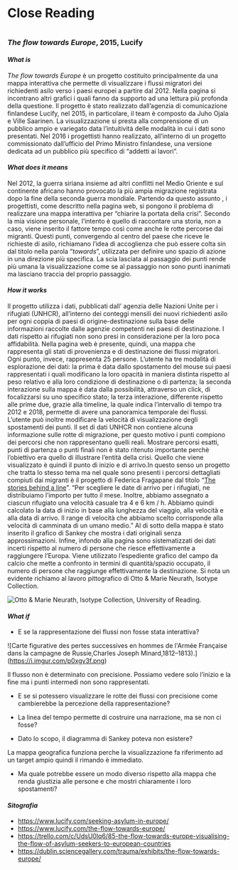 # Close Reading <h1>

### __*The flow towards Europe*, 2015, Lucify__

#### *What is*

_The flow towards Europe_ è un progetto costituito principalmente da una mappa interattiva che permette di  visualizzare i flussi migratori dei richiedenti asilo verso i paesi europei a partire dal 2012. Nella pagina si incontrano altri grafici i quali fanno da supporto ad una lettura più profonda della questione. Il progetto è stato realizzato dall’agenzia di comunicazione finlandese Lucify, nel 2015, in particolare, il team è composto da Juho Ojala e Ville Saarinen. 
La visualizzazione si presta alla comprensione di un pubblico ampio e variegato data l’intuitività delle modalità in cui i dati sono presentati. Nel 2016 i progettisti hanno realizzato, all’interno di un progetto commissionato dall’ufficio del Primo Ministro finlandese, una versione dedicata ad un pubblico più specifico di “addetti ai lavori”. 

#### *What does it means*

Nel 2012, la guerra siriana insieme ad altri conflitti nel Medio Oriente e sul continente africano hanno provocato la più ampia migrazione registrata dopo la fine della seconda guerra mondiale. 
Partendo da questo assunto , i progettisti, come descritto nella pagina web,  si pongono il problema di realizzare una mappa interattiva per “chiarire la portata della crisi”. 
Secondo la mia visione personale, l’intento è quello di raccontare una storia, non a caso, viene inserito il fattore tempo così come anche le rotte percorse dai migranti. Questi punti, convergendo al centro del paese che riceve le richieste di asilo, richiamano l’idea di accoglienza che può essere colta sin dal titolo nella parola “*towards*”, utilizzata  per definire uno spazio di azione in una direzione più specifica. La scia lasciata al passaggio dei punti rende più umana la visualizzazione come se al passaggio non sono punti inanimati ma lasciano traccia del proprio passaggio. 

#### *How it works*

Il progetto utilizza i dati, pubblicati dall’ agenzia delle Nazioni Unite per i rifugiati (UNHCR), all’interno dei conteggi mensili dei nuovi richiedenti asilo per ogni coppia di paesi di origine-destinazione sulla base delle informazioni raccolte dalle agenzie competenti nei paesi di destinazione. 
I dati rispetto ai rifugiati non sono presi in considerazione per la loro poca affidabilità. Nella pagina web è presente, quindi, una mappa che rappresenta gli stati di provenienza e di destinazione dei flussi migratori. Ogni punto, invece, rappresenta 25 persone. L’utente ha tre modalità di esplorazione dei dati: la prima è data dallo spostamento del mouse sui paesi rappresentati i quali modificano la loro opacità in maniera distinta rispetto al peso relativo e alla loro condizione di destinazione o di partenza; la seconda interazione sulla mappa è data dalla possibilità, attraverso un click, di focalizzarsi su uno specifico stato; la terza interazione, differente rispetto alle prime due,  grazie alla timeline, la quale indica l’intervallo di tempo tra 2012 e 2018,  permette di avere una panoramica temporale dei flussi. L’utente può inoltre modificare la velocità di visualizzazione degli spostamenti dei punti. Il set di dati UNHCR non contiene alcuna informazione sulle rotte di migrazione, per questo motivo i punti compiono dei percorsi che non rappresentano quelli reali. Mostrare percorsi esatti, punti di partenza o punti finali non è stato ritenuto importante perchè l’obiettivo era quello di illustrare l’entità della crisi. Quello che viene visualizzato è quindi il punto di inizio e di arrivo.In questo senso un progetto che tratta lo stesso tema ma nel quale sono presenti i percorsi dettagliati compiuti dai migranti è il progetto di Federica Fragapane dal titolo “[The stories behind a line](http://www.storiesbehindaline.com/)”. “Per scegliere le date di arrivo per i rifugiati, ne distribuiamo l’importo per tutto il mese. Inoltre, abbiamo assegnato a ciascun rifugiato una velocità casuale tra 4 e 6 km / h. Abbiamo quindi calcolato la data di inizio in base alla lunghezza del viaggio, alla velocità e alla data di arrivo. Il range di velocità che abbiamo scelto corrisponde alla velocità di camminata di un umano medio.” 
Al di sotto della mappa è stato inserito il grafico di Sankey che mostra i dati originali senza approssimazioni. Infine, infondo alla pagina sono sistematizzati dei dati incerti rispetto al numero di persone che riesce effettivamente a raggiungere l’Europa. Viene utilizzato l’espediente grafico del campo da calcio che mette a confronto in termini di quantità/spazio occupato, il numero di persone che raggiunge effettivamente la destinazione. Si nota un evidente richiamo al lavoro pittografico di Otto & Marie Neurath, Isotype Collection.


![Otto & Marie Neurath, Isotype Collection, University of Reading.](https://i.imgur.com/G4XDy87.jpg)

#### *What if*

- E se la rappresentazione dei flussi non fosse stata interattiva?

![Carte figurative des pertes successives en hommes de l'Armée Française dans la campagne de Russie,Charles Joseph Minard,1812–1813).]
(https://i.imgur.com/p0xgy3f.png)

Il flusso non è determinato con precisione. Possiamo vedere solo l’inizio e la fine ma i punti intermedi non sono rappresentati. 
- E se si potessero visualizzare le rotte dei flussi con precisione come cambierebbe la percezione della rappresentazione?

- La linea del tempo permette di costruire una narrazione, ma se non ci fosse?

- Dato lo scopo, il diagramma di Sankey poteva non esistere? 

La mappa geografica funziona perche la visualizzazione fa riferimento ad un target ampio quindi il rimando è immediato. 
- Ma quale potrebbe essere un modo diverso rispetto alla mappa che renda giustizia alle persone e che mostri chiaramente i loro spostamenti?


#### *Sitografia*

- https://www.lucify.com/seeking-asylum-in-europe/
- https://www.lucify.com/the-flow-towards-europe/
- https://trello.com/c/UdsU0lq6/85-the-flow-towards-europe-visualising-the-flow-of-asylum-seekers-to-european-countries
- https://dublin.sciencegallery.com/trauma/exhibits/the-flow-towards-europe/

